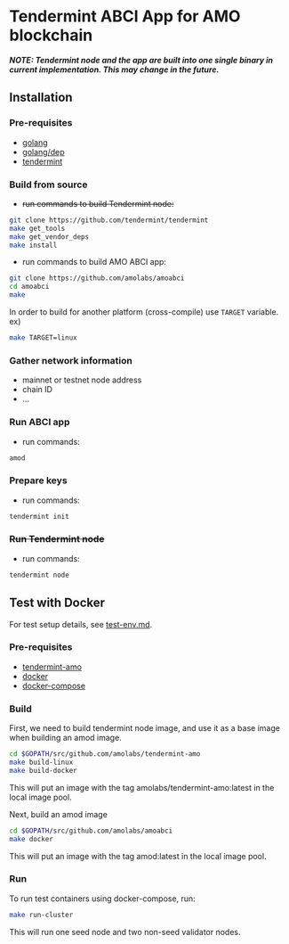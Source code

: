 # Tendermint ABCI App for AMO blockchain

***NOTE: Tendermint node and the app are built into one single binary in current implementation. This may change in the future.***

## Installation
### Pre-requisites
* [golang](https://golang.org/dl/)
* [golang/dep](https://golang.github.io/dep/docs/installation.html)
* [tendermint](https://github.com/tendermint/tendermint)

### Build from source
* <s>run commands to build Tendermint node:</s>
```bash
git clone https://github.com/tendermint/tendermint
make get_tools
make get_vendor_deps
make install
```

* run commands to build AMO ABCI app:
```bash
git clone https://github.com/amolabs/amoabci
cd amoabci
make
```
In order to build for another platform (cross-compile) use `TARGET` variable. ex)
```bash
make TARGET=linux
```

### Gather network information
* mainnet or testnet node address
* chain ID
* ...

### Run ABCI app
* run commands:
```bash
amod
```

### Prepare keys
* run commands:
```bash
tendermint init
```

### <s>Run Tendermint node</s>
* run commands:
```bash
tendermint node
```

## Test with Docker
For test setup details, see [test-env.md](https://github.com/amolabs/docs/blob/master/test-env.md).

### Pre-requisites
* [tendermint-amo](https://github.com/amolabs/tendermint-amo)
* [docker](https://www.docker.com)
* [docker-compose](https://www.docker.com)

### Build
First, we need to build tendermint node image, and use it as a base image when
building an amod image.
```bash
cd $GOPATH/src/github.com/amolabs/tendermint-amo
make build-linux
make build-docker
```
This will put an image with the tag amolabs/tendermint-amo:latest in the local image pool.

Next, build an amod image
```bash
cd $GOPATH/src/github.com/amolabs/amoabci
make docker
```
This will put an image with the tag amod:latest in the local image pool.

### Run
To run test containers using docker-compose, run:
```bash
make run-cluster
```
This will run one seed node and two non-seed validator nodes.
